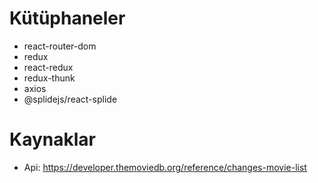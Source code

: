 # Kütüphaneler

- react-router-dom
- redux
- react-redux
- redux-thunk
- axios
- @splidejs/react-splide


# Kaynaklar
- Api: https://developer.themoviedb.org/reference/changes-movie-list
